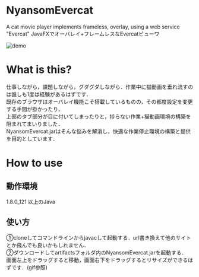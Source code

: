 # NyansomEvercat
A cat movie player implements frameless, overlay, using a web service "Evercat" 
JavaFXでオーバレイ+フレームレスなEvercatビューワ  
  
![demo](https://github.com/chatagiri/NyansomEvercat/blob/master/NyansomEvercat_demo.gif)  
  
# What is this?
仕事しながら，課題しながら，グダグダしながら．作業中に猫動画を垂れ流すのは誰しも1度は経験があるはずです．  
既存のブラウザはオーバレイ機能こそ搭載しているものの，その都度設定を変更する手間が掛かったり，  
上部のタブ部分が目に付いてしまったりと，捗らない作業+猫動画環境の構築を阻まれてまいりました．  
NyansomEvercat.jarはそんな悩みを解消し，快適な作業停止環境の構築と提供を目的としています．  
  
# How to use
## 動作環境  
1.8.0_121 以上のJava　

## 使い方
①cloneしてコマンドラインからjavacして起動する．url書き換えて他のサイトとか飛んでも良いかもしれません．  
②ダウンロードしてartifactsフォルダ内のNyansomEvercat.jarを起動する．  
画面左上をドラッグすると移動，画面右下をドラッグするとリサイズができるはずです．(gif参照)  
